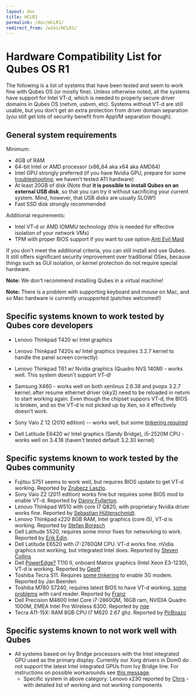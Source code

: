 ```yaml
---
layout: doc
title: HCLR1
permalink: /doc/HCLR1/
redirect_from: /wiki/HCLR1/
---
```


Hardware Compatibility List for Qubes OS R1
===========================================

The following is a list of systems that have been tested and seem to work fine with Qubes OS (or mostly fine). Unless otherwise noted, all the systems have support for Intel VT-d, which is needed to properly secure driver domains in Qubes OS (netvm, usbvm, etc). Systems without VT-d are still usable, but you don't get an extra protection from driver domain separation (you still get lots of security benefit from AppVM separation though).

General system requirements
---------------------------

Minimum:

-   4GB of RAM
-   64-bit Intel or AMD processor (x86\_64 aka x64 aka AMD64)
-   Intel GPU strongly preferred (if you have Nvidia GPU, prepare for some [troubleshooting](/wiki/InstallNvidiaDriver); we haven't tested ATI hardware)
-   At least 20GB of disk (Note that **it is possible to install Qubes on an external USB disk**, so that you can try it without sacrificing your current system. Mind, however, that USB disks are usually SLOW!)
-   Fast SSD disk strongly recommended

Additional requirements:

-   Intel VT-d or AMD IOMMU technology (this is needed for effective isolation of your network VMs)
-   TPM with proper BIOS support if you want to use option [Anti Evil Maid](http://theinvisiblethings.blogspot.com/2011/09/anti-evil-maid.html)

If you don't meet the additional criteria, you can still install and use Qubes. It still offers significant security improvement over traditional OSes, because things such as GUI isolation, or kernel protection do not require special hardware.

**Note:** We don't recommend installing Qubes in a virtual machine!

**Note:** There is a problem with supporting keyboard and mouse on Mac, and so Mac hardware is currently unsupported (patches welcomed!)

Specific systems known to work tested by Qubes core developers
--------------------------------------------------------------

-   Lenovo Thinkpad T420 w/ Intel graphics
-   Lenovo Thinkpad T420s w/ Intel graphics (requires 3.2.7 kernel to handle the panel screen correctly)
-   Lenovo Thinkpad T61 w/ Nvidia graphics (Quadro NVS 140M) - works well. This system doesn't support VT-d!

-   Samsung X460 - works well on both xenlinux 2.6.38 and pvops 3.2.7 kernel; after resume ethernet driver (sky2) need to be reloaded in netvm to start working again. Even though the chipset suppors VT-d, the BIOS is broken, and so the VT-d is not picked up by Xen, so it effectively doesn't work.

-   Sony Vaio Z 12 (2010 edition) -- works well, but some [tinkering required](/wiki/SonyVaioTinkering)

-   Dell Latitude E6420 w/ Intel graphics (Sandy Bridge), i5-2520M CPU - works well on 3.4.18 (haven't tested default 3.2.30 kernel)

Specific systems known to work tested by the Qubes community
------------------------------------------------------------

-   Fujitsu S751 seems to work well, but requires BIOS update to get VT-d working. Reported by [Zrubecz Laszlo](https://groups.google.com/forum/#!msg/qubes-devel/xoyNCigBvFE/ER61L6TbVpwJ).
-   Sony Vaio Z2 (2011 edition) works fine but requires some BIOS mod to enable VT-d. Reported by [Danny Fullerton](https://groups.google.com/d/msg/qubes-devel/xoyNCigBvFE/fkC6em-Wqd0J).
-   Lenovo Thinkpad W510 with core I7 Q820, with proprietary Nvidia driver works fine. Reported by [Sebastian Hültenschmidt](https://groups.google.com/forum/#!msg/qubes-devel/TgDWwBs36yA/IUFZPHs716cJ).
-   Lenovo Thinkpad x220 8GB RAM, Intel graphics (core i5), VT-d is working. Reported by [Stefan Boresch](https://groups.google.com/group/qubes-devel/msg/f41578eef913446a)
-   Dell Latitude 5520, requires some minor fixes for networking to work. Reported by [Erik Edin](https://groups.google.com/group/qubes-devel/msg/7418e7084c2de99f?hl=en).
-   Dell Latitude E6520 with i7-2760QM CPU. VT-d works fine. nVidia graphics not working, but integrated Intel does. Reported by [Steven Collins](https://groups.google.com/group/qubes-devel/msg/340afc6fc2d06d0e)
-   Dell [PowerEdge?](/wiki/PowerEdge) T110 II, onboard Matrox graphics (Intel Xeon E3-1230), VT-d is working. Reported by [Geoff](https://groups.google.com/group/qubes-devel/msg/8a894915909eeaee)
-   Toshiba Tecra S11. Requires [some tinkering](https://groups.google.com/group/qubes-devel/browse_thread/thread/fdec0ec165a87726) to enable 3G modem. Reported by Jan Beerden
-   Toshiba M780 S7240, requires latest BIOS to have VT-d working, [some problems](https://groups.google.com/group/qubes-devel/browse_thread/thread/2b89d2dc5f999ab7) with card reader. Reported by [Franz](https://groups.google.com/group/qubes-devel/browse_thread/thread/66e97c990a08d8e2)
-   Dell Precision M4600 Intel Core i7-2860QM, 16GB ram, NVIDIA Quadro 1000M, EMEA Intel Pro Wireless 6300. Reported by [nqe](https://groups.google.com/group/qubes-devel/browse_thread/thread/ddf35d12a35f96a3)
-   Tecra A11-15X: RAM 8GB CPU I7 M620 2.67 ghz. Reported by [PirBoazo](https://groups.google.com/group/qubes-devel/browse_thread/thread/c0d5f6a33d672b62)

Specific systems known to not work well with Qubes
--------------------------------------------------

-   All systems based on Ivy Bridge processors with the Intel integrated GPU used as the primary display. Currently our Xorg drivers in Dom0 do not support the latest Intel integrated GPUs from Ivy Bridge line. For instructions on possible workarounds see [this message](https://groups.google.com/d/msg/qubes-devel/XN6JrEXVOVA/GMTjUM2J6QEJ).
    -   Specific system in above category: Lenovo x230 reported by [Chris](https://groups.google.com/d/msg/qubes-devel/XN6JrEXVOVA/lkxGRA00EqgJ) - with detailed list of working and not working components

